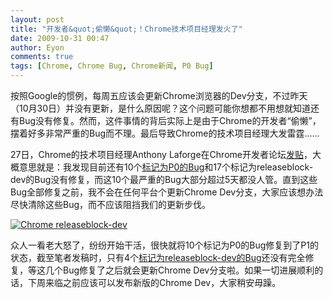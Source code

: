 ```yaml
---
layout: post
title: "开发者&quot;偷懒&quot;！Chrome技术项目经理发火了"
date: 2009-10-31 00:47
author: Eyon
comments: true
tags: [Chrome, Chrome Bug, Chrome新闻, P0 Bug]
---
```

按照Google的惯例，每周五应该会更新Chrome浏览器的Dev分支，不过昨天（10月30日）并没有更新，是什么原因呢？这个问题可能你想都不用想就知道还有Bug没有修复。然而，这件事情的背后实际上是由于Chrome的开发者“偷懒”，摆着好多非常严重的Bug而不理。最后导致Chrome的技术项目经理大发雷霆......

27日，Chrome的技术项目经理Anthony Laforge在Chrome开发者论坛[发贴](http://groups.google.com/group/chromium-dev/browse_thread/thread/625a6cc37f5ff071?hl=en&pli=1)，大概意思就是：我发现目前还有10个[标记为P0的Bug](http://code.google.com/p/chromium/issues/list?can=2&q=pri:0&colspec=ID+Stars+Pri+Area+Type+Status+Summary+Modified+Owner+Mstone+OS&x=mstone&y=area&cells=tiles)和17个标记为releaseblock-dev的Bug没有修复，而这10个最严重的Bug大部分超过5天都没人管。直到这些Bug全部修复之前，我不会在任何平台个更新Chrome Dev分支，大家应该想办法尽快清除这些Bug，而不应该阻挡我们的更新步伐。

<a href="http://img.chromi.org/2009/10/Chrome-releaseblock-dev.png">![Chrome releaseblock-dev](http://img.chromi.org/2009/10/Chrome-releaseblock-dev.png "Chrome releaseblock-dev")</a>

众人一看老大怒了，纷纷开始干活，很快就将10个标记为P0的Bug修复到了P1的状态，截至笔者发稿时，只有4个[标记为releaseblock-dev的Bug](http://code.google.com/p/chromium/issues/list?can=2&q=label:ReleaseBlock-Dev&colspec=ID+Stars+Pri+Area+Type+Status+Summary+Modified+Owner+Mstone+OS&cells=tiles)还没有完全修复，等这几个Bug修复了之后就会更新Chrome Dev分支啦。如果一切进展顺利的话，下周来临之前应该可以发布新版的Chrome Dev，大家稍安毋躁。
